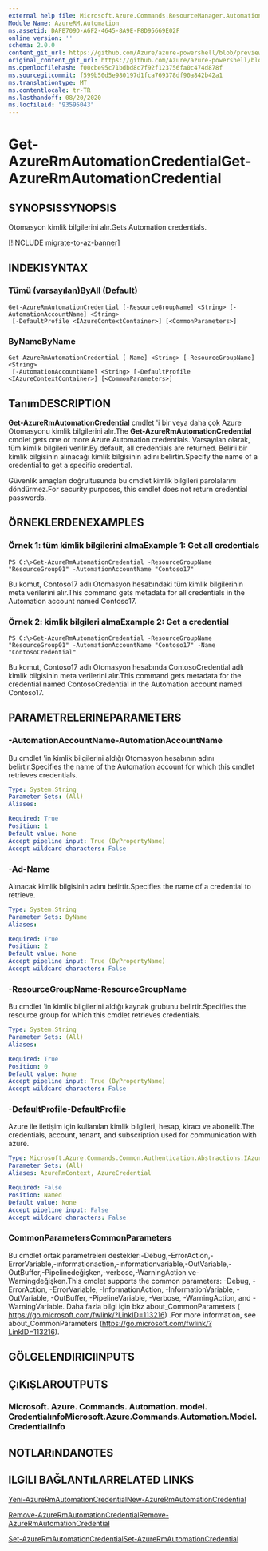 ```yaml
---
external help file: Microsoft.Azure.Commands.ResourceManager.Automation.dll-Help.xml
Module Name: AzureRM.Automation
ms.assetid: DAFB709D-A6F2-4645-8A9E-F8D95669E02F
online version: ''
schema: 2.0.0
content_git_url: https://github.com/Azure/azure-powershell/blob/preview/src/ResourceManager/Automation/Commands.Automation/help/Get-AzureRMAutomationCredential.md
original_content_git_url: https://github.com/Azure/azure-powershell/blob/preview/src/ResourceManager/Automation/Commands.Automation/help/Get-AzureRMAutomationCredential.md
ms.openlocfilehash: f00cbe95c71bdbd8c7f92f123756fa0c474d878f
ms.sourcegitcommit: f599b50d5e980197d1fca769378df90a842b42a1
ms.translationtype: MT
ms.contentlocale: tr-TR
ms.lasthandoff: 08/20/2020
ms.locfileid: "93595043"
---
```

# <span data-ttu-id="3ae9d-101">Get-AzureRmAutomationCredential</span><span class="sxs-lookup"><span data-stu-id="3ae9d-101">Get-AzureRmAutomationCredential</span></span>

## <span data-ttu-id="3ae9d-102">SYNOPSIS</span><span class="sxs-lookup"><span data-stu-id="3ae9d-102">SYNOPSIS</span></span>
<span data-ttu-id="3ae9d-103">Otomasyon kimlik bilgilerini alır.</span><span class="sxs-lookup"><span data-stu-id="3ae9d-103">Gets Automation credentials.</span></span>

[!INCLUDE [migrate-to-az-banner](../../includes/migrate-to-az-banner.md)]

## <span data-ttu-id="3ae9d-104">INDEKI</span><span class="sxs-lookup"><span data-stu-id="3ae9d-104">SYNTAX</span></span>

### <span data-ttu-id="3ae9d-105">Tümü (varsayılan)</span><span class="sxs-lookup"><span data-stu-id="3ae9d-105">ByAll (Default)</span></span>
```
Get-AzureRmAutomationCredential [-ResourceGroupName] <String> [-AutomationAccountName] <String>
 [-DefaultProfile <IAzureContextContainer>] [<CommonParameters>]
```

### <span data-ttu-id="3ae9d-106">ByName</span><span class="sxs-lookup"><span data-stu-id="3ae9d-106">ByName</span></span>
```
Get-AzureRmAutomationCredential [-Name] <String> [-ResourceGroupName] <String>
 [-AutomationAccountName] <String> [-DefaultProfile <IAzureContextContainer>] [<CommonParameters>]
```

## <span data-ttu-id="3ae9d-107">Tanım</span><span class="sxs-lookup"><span data-stu-id="3ae9d-107">DESCRIPTION</span></span>
<span data-ttu-id="3ae9d-108">**Get-AzureRmAutomationCredential** cmdlet 'i bir veya daha çok Azure Otomasyonu kimlik bilgilerini alır.</span><span class="sxs-lookup"><span data-stu-id="3ae9d-108">The **Get-AzureRmAutomationCredential** cmdlet gets one or more Azure Automation credentials.</span></span>
<span data-ttu-id="3ae9d-109">Varsayılan olarak, tüm kimlik bilgileri verilir.</span><span class="sxs-lookup"><span data-stu-id="3ae9d-109">By default, all credentials are returned.</span></span>
<span data-ttu-id="3ae9d-110">Belirli bir kimlik bilgisinin alınacağı kimlik bilgisinin adını belirtin.</span><span class="sxs-lookup"><span data-stu-id="3ae9d-110">Specify the name of a credential to get a specific credential.</span></span>

<span data-ttu-id="3ae9d-111">Güvenlik amaçları doğrultusunda bu cmdlet kimlik bilgileri parolalarını döndürmez.</span><span class="sxs-lookup"><span data-stu-id="3ae9d-111">For security purposes, this cmdlet does not return credential passwords.</span></span>

## <span data-ttu-id="3ae9d-112">ÖRNEKLERDEN</span><span class="sxs-lookup"><span data-stu-id="3ae9d-112">EXAMPLES</span></span>

### <span data-ttu-id="3ae9d-113">Örnek 1: tüm kimlik bilgilerini alma</span><span class="sxs-lookup"><span data-stu-id="3ae9d-113">Example 1: Get all credentials</span></span>
```
PS C:\>Get-AzureRmAutomationCredential -ResourceGroupName "ResourceGroup01" -AutomationAccountName "Contoso17"
```

<span data-ttu-id="3ae9d-114">Bu komut, Contoso17 adlı Otomasyon hesabındaki tüm kimlik bilgilerinin meta verilerini alır.</span><span class="sxs-lookup"><span data-stu-id="3ae9d-114">This command gets metadata for all credentials in the Automation account named Contoso17.</span></span>

### <span data-ttu-id="3ae9d-115">Örnek 2: kimlik bilgileri alma</span><span class="sxs-lookup"><span data-stu-id="3ae9d-115">Example 2: Get a credential</span></span>
```
PS C:\>Get-AzureRmAutomationCredential -ResourceGroupName "ResourceGroup01" -AutomationAccountName "Contoso17" -Name "ContosoCredential"
```

<span data-ttu-id="3ae9d-116">Bu komut, Contoso17 adlı Otomasyon hesabında ContosoCredential adlı kimlik bilgisinin meta verilerini alır.</span><span class="sxs-lookup"><span data-stu-id="3ae9d-116">This command gets metadata for the credential named ContosoCredential in the Automation account named Contoso17.</span></span>

## <span data-ttu-id="3ae9d-117">PARAMETRELERINE</span><span class="sxs-lookup"><span data-stu-id="3ae9d-117">PARAMETERS</span></span>

### <span data-ttu-id="3ae9d-118">-AutomationAccountName</span><span class="sxs-lookup"><span data-stu-id="3ae9d-118">-AutomationAccountName</span></span>
<span data-ttu-id="3ae9d-119">Bu cmdlet 'in kimlik bilgilerini aldığı Otomasyon hesabının adını belirtir.</span><span class="sxs-lookup"><span data-stu-id="3ae9d-119">Specifies the name of the Automation account for which this cmdlet retrieves credentials.</span></span>

```yaml
Type: System.String
Parameter Sets: (All)
Aliases: 

Required: True
Position: 1
Default value: None
Accept pipeline input: True (ByPropertyName)
Accept wildcard characters: False
```

### <span data-ttu-id="3ae9d-120">-Ad</span><span class="sxs-lookup"><span data-stu-id="3ae9d-120">-Name</span></span>
<span data-ttu-id="3ae9d-121">Alınacak kimlik bilgisinin adını belirtir.</span><span class="sxs-lookup"><span data-stu-id="3ae9d-121">Specifies the name of a credential to retrieve.</span></span>

```yaml
Type: System.String
Parameter Sets: ByName
Aliases: 

Required: True
Position: 2
Default value: None
Accept pipeline input: True (ByPropertyName)
Accept wildcard characters: False
```

### <span data-ttu-id="3ae9d-122">-ResourceGroupName</span><span class="sxs-lookup"><span data-stu-id="3ae9d-122">-ResourceGroupName</span></span>
<span data-ttu-id="3ae9d-123">Bu cmdlet 'in kimlik bilgilerini aldığı kaynak grubunu belirtir.</span><span class="sxs-lookup"><span data-stu-id="3ae9d-123">Specifies the resource group for which this cmdlet retrieves credentials.</span></span>

```yaml
Type: System.String
Parameter Sets: (All)
Aliases: 

Required: True
Position: 0
Default value: None
Accept pipeline input: True (ByPropertyName)
Accept wildcard characters: False
```

### <span data-ttu-id="3ae9d-124">-DefaultProfile</span><span class="sxs-lookup"><span data-stu-id="3ae9d-124">-DefaultProfile</span></span>
<span data-ttu-id="3ae9d-125">Azure ile iletişim için kullanılan kimlik bilgileri, hesap, kiracı ve abonelik.</span><span class="sxs-lookup"><span data-stu-id="3ae9d-125">The credentials, account, tenant, and subscription used for communication with azure.</span></span>

```yaml
Type: Microsoft.Azure.Commands.Common.Authentication.Abstractions.IAzureContextContainer
Parameter Sets: (All)
Aliases: AzureRmContext, AzureCredential

Required: False
Position: Named
Default value: None
Accept pipeline input: False
Accept wildcard characters: False
```

### <span data-ttu-id="3ae9d-126">CommonParameters</span><span class="sxs-lookup"><span data-stu-id="3ae9d-126">CommonParameters</span></span>
<span data-ttu-id="3ae9d-127">Bu cmdlet ortak parametreleri destekler:-Debug,-ErrorAction,-ErrorVariable,-ınformationaction,-ınformationvariable,-OutVariable,-OutBuffer,-Pipelinedeğişken,-verbose,-WarningAction ve-Warningdeğişken.</span><span class="sxs-lookup"><span data-stu-id="3ae9d-127">This cmdlet supports the common parameters: -Debug, -ErrorAction, -ErrorVariable, -InformationAction, -InformationVariable, -OutVariable, -OutBuffer, -PipelineVariable, -Verbose, -WarningAction, and -WarningVariable.</span></span> <span data-ttu-id="3ae9d-128">Daha fazla bilgi için bkz about_CommonParameters ( https://go.microsoft.com/fwlink/?LinkID=113216) .</span><span class="sxs-lookup"><span data-stu-id="3ae9d-128">For more information, see about_CommonParameters (https://go.microsoft.com/fwlink/?LinkID=113216).</span></span>

## <span data-ttu-id="3ae9d-129">GÖLGELENDIRICI</span><span class="sxs-lookup"><span data-stu-id="3ae9d-129">INPUTS</span></span>

## <span data-ttu-id="3ae9d-130">ÇıKıŞLAR</span><span class="sxs-lookup"><span data-stu-id="3ae9d-130">OUTPUTS</span></span>

### <span data-ttu-id="3ae9d-131">Microsoft. Azure. Commands. Automation. model. Credentialınfo</span><span class="sxs-lookup"><span data-stu-id="3ae9d-131">Microsoft.Azure.Commands.Automation.Model.CredentialInfo</span></span>

## <span data-ttu-id="3ae9d-132">NOTLARıNDA</span><span class="sxs-lookup"><span data-stu-id="3ae9d-132">NOTES</span></span>

## <span data-ttu-id="3ae9d-133">ILGILI BAĞLANTıLAR</span><span class="sxs-lookup"><span data-stu-id="3ae9d-133">RELATED LINKS</span></span>

[<span data-ttu-id="3ae9d-134">Yeni-AzureRmAutomationCredential</span><span class="sxs-lookup"><span data-stu-id="3ae9d-134">New-AzureRmAutomationCredential</span></span>](./New-AzureRMAutomationCredential.md)

[<span data-ttu-id="3ae9d-135">Remove-AzureRmAutomationCredential</span><span class="sxs-lookup"><span data-stu-id="3ae9d-135">Remove-AzureRmAutomationCredential</span></span>](./Remove-AzureRMAutomationCredential.md)

[<span data-ttu-id="3ae9d-136">Set-AzureRmAutomationCredential</span><span class="sxs-lookup"><span data-stu-id="3ae9d-136">Set-AzureRmAutomationCredential</span></span>](./Set-AzureRMAutomationCredential.md)


